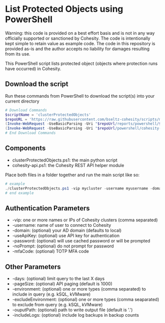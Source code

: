 # List Protected Objects using PowerShell

Warning: this code is provided on a best effort basis and is not in any way officially supported or sanctioned by Cohesity. The code is intentionally kept simple to retain value as example code. The code in this repository is provided as-is and the author accepts no liability for damages resulting from its use.

This PowerShell script lists protected object (objects where protection runs have occurred) in Cohesity.

## Download the script

Run these commands from PowerShell to download the script(s) into your current directory

```powershell
# Download Commands
$scriptName = 'clusterProtectedObjects'
$repoURL = 'https://raw.githubusercontent.com/bseltz-cohesity/scripts/master'
(Invoke-WebRequest -UseBasicParsing -Uri "$repoUrl/reports/powershell/$scriptName/$scriptName.ps1").content | Out-File "$scriptName.ps1"; (Get-Content "$scriptName.ps1") | Set-Content "$scriptName.ps1"
(Invoke-WebRequest -UseBasicParsing -Uri "$repoUrl/powershell/cohesity-api/cohesity-api.ps1").content | Out-File cohesity-api.ps1; (Get-Content cohesity-api.ps1) | Set-Content cohesity-api.ps1
# End Download Commands
```

## Components

* clusterProtectedObjects.ps1: the main python script
* cohesity-api.ps1: the Cohesity REST API helper module

Place both files in a folder together and run the main script like so:

```powershell
# example
./clusterProtectedObjects.ps1 -vip mycluster -username myusername -domain mydomain.net
# end example
```

## Authentication Parameters

* -vip: one or more names or IPs of Cohesity clusters (comma separated)
* -username: name of user to connect to Cohesity
* -domain: (optional) your AD domain (defaults to local)
* -useApiKey: (optional) use API key for authentication
* -password: (optional) will use cached password or will be prompted
* -noPrompt: (optional) do not prompt for password
* -mfaCode: (optional) TOTP MFA code

## Other Parameters

* -days: (optional) limit query to the last X days
* -pageSize: (optional) API paging (default is 1000)
* -environment: (optional) one or more types (comma separated) to include in query (e.g. kSQL, kVMware)
* -excludeEnvironment: (optional) one or more types (comma seaparated) to exclude from query  (e.g. kSQL, kVMware)
* -ouputPath: (optional) path to write output file (default is '.')
* -includeLogs: (optional) include log backups in backup counts
